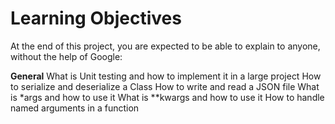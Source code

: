 # **Learning Objectives**

At the end of this project, you are expected to be able to explain to anyone, without the help of Google:

**General**
What is Unit testing and how to implement it in a large project
How to serialize and deserialize a Class
How to write and read a JSON file
What is \*args and how to use it
What is \*\*kwargs and how to use it
How to handle named arguments in a function
